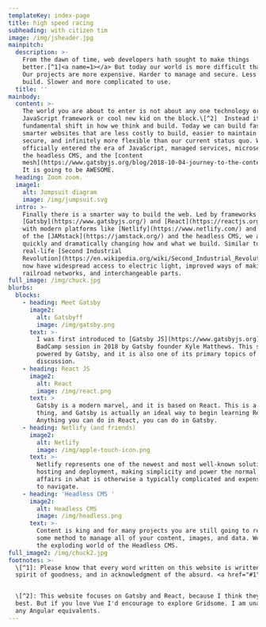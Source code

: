 ```yaml
---
templateKey: index-page
title: high speed racing
subheading: with citizen tim
image: /img/jsheader.jpg
mainpitch:
  description: >-
    From the dawn of time, web developers hath sought to make things
    better.[^1]<a name=1></a> But today our world is more difficult than ever.
    Our projects are more expensive. Harder to manage and secure. Less fun to
    build. Slower and more complicated to use.
  title: ''
mainbody:
  content: >-
    The world you are about to enter is not about any one technology or
    JavaScript framework or cool new kid on the block.\[^2]  Instead it is a
    fundamental shift in how we think and build. Today we can build faster and
    smarter websites that are less costly to build, easier to maintain and
    secure, and infinitely more flexible than our current status quo. We have
    officially entered the era of JavaScript, managed services, microservices,
    the headless CMS, and the [content
    mesh](https://www.gatsbyjs.org/blog/2018-10-04-journey-to-the-content-mesh/).
    It is going to be AWESOME.
  heading: Zoom zoom.
  image1:
    alt: Jumpsuit diagram
    image: /img/jumpsuit.svg
  intro: >-
    Finally there is a smarter way to build the web. Led by frameworks such as
    [Gatsby](https://www.gatsbyjs.org/) and [React](https://reactjs.org/), along
    with modern platforms like [Netlify](https://www.netlify.com/) and the rise
    of the [JAMstack](https://jamstack.org/) and the headless CMS, we are
    quickly and dramatically changing how and what we build. Similar to the
    real-life [Second Industrial
    Revolution](https://en.wikipedia.org/wiki/Second_Industrial_Revolution), we
    now have widespread access to electric light, improved ways of making steel,
    railroad networks, and interchangeable parts.
full_image: /img/chuck.jpg
blurbs:
  blocks:
    - heading: Meet Gatsby
      image2:
        alt: Gatsbyff
        image: /img/gatsby.png
      text: >-
        I was first introduced to [Gatsby JS](https://www.gatsbyjs.org) at a
        BadCamp session in 2018 by Gatsby founder Kyle Matthews. This site is
        powered by Gatsby, and it is also one of its primary topics of
        discussion.
    - heading: React JS
      image2:
        alt: React
        image: /img/react.png
      text: >
        Gatsby is a modern marvel, and it is based on React. This is a good
        thing, and Gatsby is actually an ideal way to begin learning React.
        Anything you can do in React, you can do in Gatsby.
    - heading: Netlify (and friends)
      image2:
        alt: Netlify
        image: /img/apple-touch-icon.png
      text: >-
        Netlify represents one of the newest and most well-known solutions for
        hosting and deployment, making simplicity and power the normal state of
        affairs in what is otherwise a typically complicated and expensive world
        to navigate.
    - heading: 'Headless CMS '
      image2:
        alt: Headless CMS
        image: /img/headless.png
      text: >-
        Content is king and for many projects you are still going to require
        some method to manage all of your content, images, and data. Welcome to
        the exploding world of the Headless CMS.
full_image2: /img/chuck2.jpg
footnotes: >-
  \[^1]: Please know that every word written on this website is written in the
  spirit of goodness, and in acknowledgment of the absurd. <a href="#1">^</a>


  \[^2]: This website focuses on Gatsby and React, because I think they are
  best. But if you love Vue I'd encourage to explore Gridsome. I am unaware of
  any Angular equivalents.
---
```


